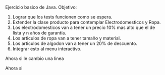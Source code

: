 Ejercicio basico de Java.
Objetivo:
1. Lograr que los tests funcionen como se espera.
2. Extender la clase producto para contemplar Electrodomesticos y Ropa.
3. Los electrodomesticos van a tener un precio 10% mas alto que el de lista y n años de garantía.
4. Los articulos de ropa van a tener tamaño y material.
5. Los articulos de algodon van a tener un 20% de descuento.
6. Integrar esto al menu interactivo.

Ahora si le cambio una linea

Ahora si
